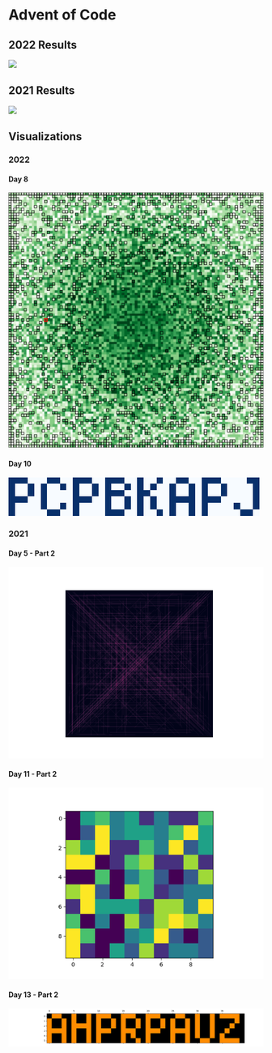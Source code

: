 # Advent of Code

## 2022 Results

![](https://img.shields.io/badge/stars%20⭐-26-yellow#22)

## 2021 Results

![](https://img.shields.io/badge/stars%20⭐-30-yellow)

## Visualizations

### 2022

#### Day 8

![](/2022/08/forest.svg)

#### Day 10

![](/2022/10/image.png)

### 2021

#### Day 5 - Part 2

![](https://github.com/flomero/AoC/blob/main/2021/5/img.png?raw=true)

#### Day 11 - Part 2

![](https://github.com/flomero/AoC/blob/main/2021/11/animation.gif?raw=true)

#### Day 13 - Part 2

![](https://github.com/flomero/AoC/blob/main/2021/13/img.png?raw=true)
